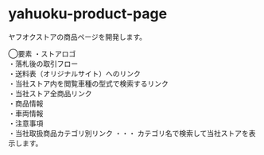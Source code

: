 # yahuoku-product-page

ヤフオクストアの商品ページを開発します。

◯要素
・ストアロゴ<br>
・落札後の取引フロー<br>
・送料表（オリジナルサイト）へのリンク<br>
・当社ストア内を閲覧車種の型式で検索するリンク<br>
・当社ストア全商品リンク<br>
・商品情報<br>
・車両情報<br>
・注意事項<br>
・当社取扱商品カテゴリ別リンク ・・・ カテゴリ名で検索して当社ストアを表示します。<br>
